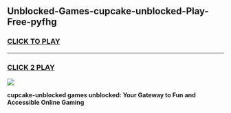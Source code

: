 
## Unblocked-Games-cupcake-unblocked-Play-Free-pyfhg
<h3>
<a href="https://premium76.site?title=cupcake-unblocked&ref=20M">CLICK TO PLAY</a></h3>
<hr>

<h3>
<a href="https://premium76.site?title=cupcake-unblocked&ref=20M">CLICK 2 PLAY</a>
  
</h3>

<a href="https://premium76.site?title=cupcake-unblocked&ref=19M"><img src="https://clearcache.store/games.png"></a>


**cupcake-unblocked games unblocked: Your Gateway to Fun and Accessible Online Gaming**
